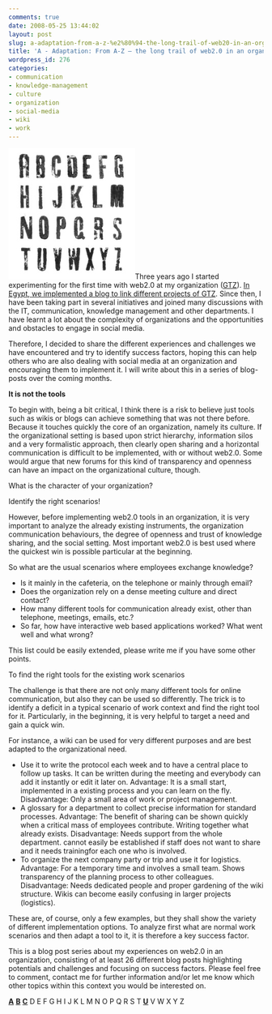 ```yaml
---
comments: true
date: 2008-05-25 13:44:02
layout: post
slug: a-adaptation-from-a-z-%e2%80%94-the-long-trail-of-web20-in-an-organization
title: 'A - Adaptation: From A-Z — the long trail of web2.0 in an organization '
wordpress_id: 276
categories:
- communication
- knowledge-management
- culture
- organization
- social-media
- wiki
- work
---
```


[![a-z.jpg](/images/a-z.jpg)]()Three years ago I started experimenting for the first time with web2.0 at my organization ([GTZ](http://www.gtz.de)). [In Egypt, we implemented a blog to link different projects of GTZ](http://icollaborate.blogspot.com/2007/07/roadblogs-gtz-egypts-experiences-of.html). Since then, I have been taking part in several initiatives and joined many discussions with the IT, communication, knowledge management and other departments. I have learnt a lot about the complexity of organizations and the opportunities and obstacles to engage in social media.

Therefore, I decided to share the different experiences and challenges we have encountered and try to identify success factors, hoping this can help others who are also dealing with social media at an organization and encouraging them to implement it. I will write about this in a series of blog-posts over the coming months.

**It is not the tools**

To begin with, being a bit critical, I think there is a risk to believe just tools such as wikis or blogs can achieve something that was not there before. Because it touches quickly the core of an organization, namely its culture. If the organizational setting is based upon strict hierarchy, information silos and a very formalistic approach, then clearly open sharing and a horizontal communication is difficult to be implemented, with or without web2.0. Some would argue that new forums for this kind of transparency and openness can have an impact on the organizational culture, though.

What is the character of your organization?

Identify the right scenarios!

However, before implementing web2.0 tools in an organization, it is very important to analyze the already existing instruments, the organization communication behaviours, the degree of openness and trust of knowledge sharing, and the social setting. Most important web2.0 is best used where the quickest win is possible particular at the beginning.

So what are the usual scenarios where employees exchange knowledge?




  * Is it mainly in the cafeteria, on the telephone or mainly through email?
  * Does the organization rely on a dense meeting culture and direct contact?
  * How many different tools for communication already exist, other than telephone, meetings, emails, etc.?
  * So far, how have interactive web based applications worked? What went well and what wrong?


This list could be easily extended, please write me if you have some other points.

To find the right tools for the existing work scenarios

The challenge is that there are not only many different tools for online communication, but also they can be used so differently. The trick is to identify  a deficit in a typical scenario of work context and find the right tool for it. Particularly, in the beginning, it is very helpful
to target a need and gain a quick win.

For instance, a wiki can be used for very different purposes and are best adapted to the organizational need.




  * Use it to write the protocol each week and to have a central place to follow up tasks. It can be written during the meeting and everybody can add it instantly or edit it later on.
Advantage: It is a small start, implemented in a existing process and you can learn on the fly.
Disadvantage: Only a small area of work or project management.
  * A glossary for a department to collect precise information for standard processes.
Advantage: The benefit of sharing can be shown quickly when a critical mass of employees contribute. Writing together what already exists.
Disadvantage: Needs support from the whole department. cannot easily be established if staff does not want to share and it needs trainingfor each one who is involved.
  * To organize the next company party or trip and use it for logistics.
Advantage: For a temporary time and involves a small team. Shows transparency of the planning process to other colleagues.
Disadvantage: Needs dedicated people and proper gardening of the wiki structure. Wikis can become easily confusing in larger projects (logistics).


These are, of course, only a few examples, but they shall show the variety of different implementation options. To analyze first what are normal work scenarios and then adapt a tool to it, it is therefore a key success factor.

This is a blog post series about my experiences on web2.0 in an organization, consisting of at least 26 different blog posts highlighting potentials and challenges and focusing on success factors. Please feel free to comment, contact me for further information and/or let me know which other topics within this context you would be interested on.

[](http://www.crisscrossed.net/2008/05/25/a-adaptation-from-a-z-%e2%80%94-the-long-trail-of-web20-in-an-organization/)**[A](http://www.crisscrossed.net/2008/05/25/a-adaptation-from-a-z-%e2%80%94-the-long-trail-of-web20-in-an-organization/)** [**B**](http://www.crisscrossed.net/2008/07/02/from-a-z-to-organization20-b-blogging-examples-and-success-factors/) **[C](http://www.crisscrossed.net/2008/06/05/from-a-z-to-organization20-c-cafeteria-%e2%80%94-catching-the-informal/)** D E F G H I J K L M N O P Q R S T [**U**](http://www.crisscrossed.net/2008/08/08/from-a-z-to-organization20-u-usability-higher-motiviation/) V W X Y Z

